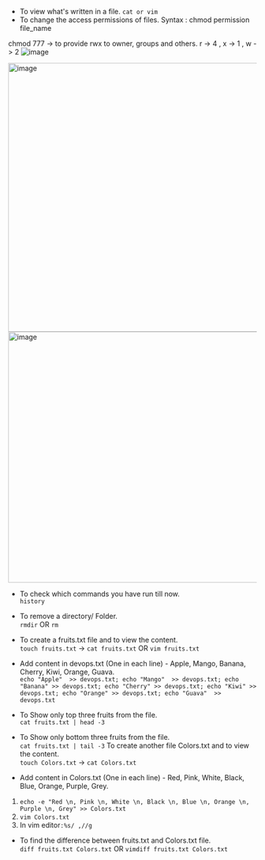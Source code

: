 - To view what's written in a file.
``cat or vim``
- To change the access permissions of files.
Syntax : chmod permission file_name 

chmod 777 -> to provide rwx to owner, groups and others.
r -> 4 , x -> 1 , w -> 2
![image](https://user-images.githubusercontent.com/63184865/212555716-6f363ce9-8d20-44b4-b7bc-bc6241b4ecf3.png)

<img width="544" alt="image" src="https://user-images.githubusercontent.com/63184865/212556311-ce7bde17-621c-44ad-8361-fc255ec28b38.png">
<img width="508" alt="image" src="https://user-images.githubusercontent.com/63184865/212557285-ff88ae46-83e8-4c5c-a5ca-30570270007b.png">


- To check which commands you have run till now.    
 ``history``
- To remove a directory/ Folder.  
 ``rmdir`` OR ``rm``
 
- To create a fruits.txt file and to view the content.  
``touch fruits.txt`` -> ``cat fruits.txt`` OR ``vim fruits.txt``
- Add content in devops.txt (One in each line) - Apple, Mango, Banana, Cherry, Kiwi, Orange, Guava.  
``echo "Apple"  >> devops.txt; echo "Mango"  >> devops.txt; echo "Banana" >> devops.txt; echo "Cherry" >> devops.txt; echo "Kiwi" >> devops.txt; echo "Orange" >> devops.txt; echo "Guava"  >> devops.txt ``

- To Show only top three fruits from the file.  
``cat fruits.txt | head -3``
- To Show only bottom three fruits from the file.  
``cat fruits.txt | tail -3``
To create another file Colors.txt and to view the content.    
``touch Colors.txt`` -> ``cat Colors.txt``
- Add content in Colors.txt (One in each line) - Red, Pink, White, Black, Blue, Orange, Purple, Grey.  
1. ``echo -e "Red \n, Pink \n, White \n, Black \n, Blue \n, Orange \n, Purple \n, Grey" >> Colors.txt``
2. ``vim Colors.txt`` 
3.  In vim editor``:%s/ ,//g``

- To find the difference between fruits.txt and Colors.txt file.  
``diff fruits.txt Colors.txt`` OR ``vimdiff fruits.txt Colors.txt``
